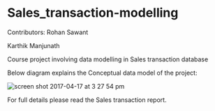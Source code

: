 # Sales_transaction-modelling

Contributors:
Rohan Sawant

Karthik Manjunath

Course project involving data modelling in Sales transaction database

Below diagram explains the Conceptual data model of the project:

![screen shot 2017-04-17 at 3 27 54 pm](https://cloud.githubusercontent.com/assets/8406712/25107239/ffeb8f5a-2382-11e7-98f4-143b334dd08d.png)

For full details please read the Sales transaction report.
